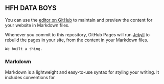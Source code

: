## HFH DATA BOYS

You can use the [editor on GitHub](https://github.com/alan-tapper/datathon2022/edit/gh-pages/index.md) to maintain and preview the content for your website in Markdown files.

Whenever you commit to this repository, GitHub Pages will run [Jekyll](https://jekyllrb.com/) to rebuild the pages in your site, from the content in your Markdown files.

```markdown
We built a thing.
```


### Markdown

Markdown is a lightweight and easy-to-use syntax for styling your writing. It includes conventions for

